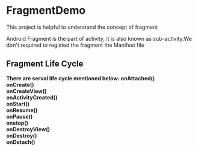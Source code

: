 # FragmentDemo
This project is helpful to understand the concept of fragment

Android Fragment is the part of activity, it is also known as sub-activity.We don't required to registed the fragment the Manifest file

<B>Fragment Life Cycle<B>
---------------------------
There are serval life cycle mentioned below:
onAttached()<br>
onCreate()<br>
onCreateView()<br>
onActivityCreated()<br>
onStart()<br>
onResume()<br>
onPause()<br>
onstop()<br>
onDestroyView()<br>
onDestroy()<br>
onDetach()<br>
  
